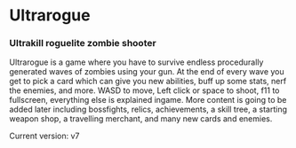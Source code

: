 # Ultrarogue
### Ultrakill roguelite zombie shooter
Ultrarogue is a game where you have to survive endless procedurally generated waves of zombies using your gun. At the end of every wave you get to pick a card which can give you new abilities, buff up some stats, nerf the enemies, and more. WASD to move, Left click or space to shoot, f11 to fullscreen, everything else is explained ingame. More content is going to be added later including bossfights, relics, achievements, a skill tree, a starting weapon shop, a travelling merchant, and many new cards and enemies.

Current version: v7
